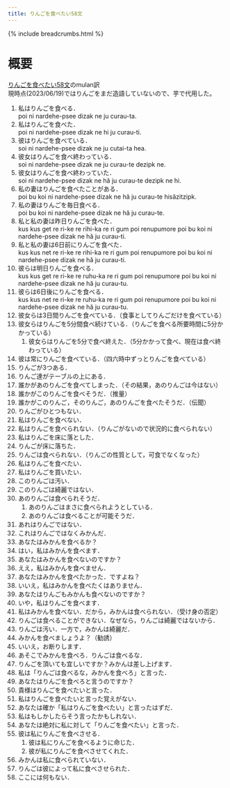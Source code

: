 ```yaml
---
title: りんごを食べたい58文
---
```

{% include breadcrumbs.html %}

# 概要  
[りんごを食べたい58文](https://zaslon.info/langcontents/1450/)のmulan訳  
現時点(2023/06/19)ではりんごをまだ造語していないので、芋で代用した。  

1. 私はりんごを食べる．  
poi ni nardehe-psee dizak ne ju curau-ta.  
1. 私はりんごを食べた．  
poi ni nardehe-psee dizak ne hi ju curau-ti.  
1. 彼はりんごを食べている．  
soi ni nardehe-psee dizak ne ju cutai-ta hea.
1. 彼女はりんごを食べ終わっている．  
soi ni nardehe-psee dizak ne ju curau-te dezipk ne.
1. 彼女はりんごを食べ終わっていた．  
soi ni nardehe-psee dizak ne hă ju curau-te dezipk ne hi.
1. 私の妻はりんごを食べたことがある．  
poi bu koi ni nardehe-psee dizak ne hă ju curau-te hisăzitzipk.
1. 私の妻はりんごを毎日食べる．  
poi bu koi ni nardehe-psee dizak ne hă ju curau-te.
1. 私と私の妻は昨日りんごを食べた．  
kus kus get re ri-ke re rihi-ka re ri gum poi renupumore poi bu koi ni nardehe-psee dizak ne hă ju curau-ti.
1. 私と私の妻は6日前にりんごを食べた．  
kus kus net re ri-ke re rihi-ka re ri gum poi renupumore poi bu koi ni nardehe-psee dizak ne hă ju curau-ti.
1. 彼らは明日りんごを食べる．  
kus kus get re ri-ke re ruhu-ka re ri gum poi renupumore poi bu koi ni nardehe-psee dizak ne hă ju curau-tu.
1. 彼らは6日後にりんごを食べる．  
kus kus net re ri-ke re ruhu-ka re ri gum poi renupumore poi bu koi ni nardehe-psee dizak ne hă ju curau-tu.
1. 彼女らは3日間りんごを食べている．（食事としてりんごだけを食べている）  
1. 彼女らはりんごを5分間食べ続けている．（りんごを食べる所要時間に5分かかっている）  
    1. 彼女らはりんごを5分で食べ終えた．（5分かかって食べ、現在は食べ終わっている）  
1. 彼は常にりんごを食べている．（四六時中ずっとりんごを食べている）  
1. りんごが3つある．  
1. りんご達がテーブルの上にある．  
1. 誰かがあのりんごを食べてしまった．（その結果，あのりんごは今はない）  
1. 誰かがこのりんごを食べそうだ．（推量）  
1. 誰かがこのりんご，そのりんご，あのりんごを食べたそうだ．（伝聞）  
1. りんごがひとつもない．  
1. 私はりんごを食べない．  
1. 私はりんごを食べられない．（りんごがないので状況的に食べられない）  
1. 私はりんごを床に落とした．  
1. りんごが床に落ちた．  
1. りんごは食べられない．（りんごの性質として，可食でなくなった）  
1. 私はりんごを食べたい．  
1. 私はりんごを買いたい．  
1. このりんごは汚い．  
1. このりんごは綺麗ではない．  
1. あのりんごは食べられそうだ．  
    1. あのりんごはまさに食べられようとしている．  
    1. あのりんごは食べることが可能そうだ．  
1. あれはりんごではない．  
1. これはりんごではなくみかんだ．  
1. あなたはみかんを食べるか？  
1. はい，私はみかんを食べます．  
1. あなたはみかんを食べないのですか？  
1. ええ，私はみかんを食べません．  
1. あなたはみかんを食べたかった．ですよね？  
1. いいえ，私はみかんを食べたくはありません．  
1. あなたはりんごもみかんも食べないのですか？  
1. いや，私はりんごを食べます．  
1. 私はみかんを食べない．だから，みかんは食べられない．（受け身の否定）  
1. りんごは食べることができない．なぜなら，りんごは綺麗ではないから．  
1. りんごは汚い．一方で，みかんは綺麗だ．  
1. みかんを食べましょうよ？（勧誘）  
1. いいえ，お断りします．  
1. あそこでみかんを食べろ．りんごは食べるな．  
1. りんごを頂いても宜しいですか？みかんは差し上げます．  
1. 私は「りんごは食べるな，みかんを食べろ」と言った．  
1. あなたはりんごを食べろと言うのですか？  
1. 貴様はりんごを食べたいと言った．  
1. 私はりんごを食べたいと言った覚えがない．  
1. あなたは確か「私はりんごを食べたい」と言ったはずだ．  
1. 私はもしかしたらそう言ったかもしれない．  
1. あなたは絶対に私に対して「りんごを食べたい」と言った．  
1. 彼は私にりんごを食べさせる．  
    1. 彼は私にりんごを食べるように命じた．  
    1. 彼が私にりんごを食べさせてくれた．  
1. みかんは私に食べられていない．  
1. りんごは彼によって私に食べさせられた．  
1. ここには何もない．  

